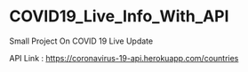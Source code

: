 # COVID19_Live_Info_With_API
Small Project On COVID 19 Live Update

API Link : https://coronavirus-19-api.herokuapp.com/countries
